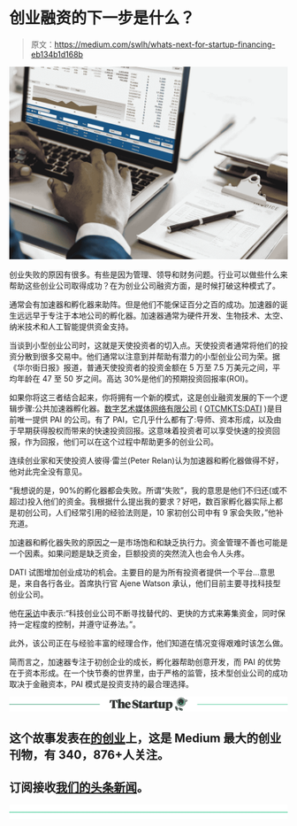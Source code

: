 # 创业融资的下一步是什么？

> 原文：<https://medium.com/swlh/whats-next-for-startup-financing-eb134b1d168b>

![](img/473b1ab1d8573445a9cfbba9becb670c.png)

创业失败的原因有很多。有些是因为管理、领导和财务问题。行业可以做些什么来帮助这些创业公司取得成功？在为创业公司融资方面，是时候打破这种模式了。

通常会有加速器和孵化器来助阵。但是他们不能保证百分之百的成功。加速器的诞生远远早于专注于本地公司的孵化器。加速器通常为硬件开发、生物技术、太空、纳米技术和人工智能提供资金支持。

当谈到小型创业公司时，这就是天使投资者的切入点。天使投资者通常将他们的投资分散到很多交易中。他们通常以注意到并帮助有潜力的小型创业公司为荣。据《华尔街日报》报道，普通天使投资者的投资金额在 5 万至 7.5 万美元之间，平均年龄在 47 至 50 岁之间。高达 30%是他们的预期投资回报率(ROI)。

如果你将这三者结合起来，你将拥有一个新的模式，这是创业融资发展的下一个逻辑步骤:公共加速器孵化器。[数字艺术媒体网络有限公司](http://digitalartsmedianetwork.com/) ( [OTCMKTS:DATI](https://finance.google.com/finance?q=OTCMKTS%3ADATI) )是目前唯一提供 PAI 的公司。有了 PAI，它几乎什么都有了:导师、资本形成，以及由于早期获得股权而带来的快速投资回报。这意味着投资者可以享受快速的投资回报，作为回报，他们可以在这个过程中帮助更多的创业公司。

连续创业家和天使投资人彼得·雷兰(Peter Relan)认为加速器和孵化器做得不好，他对此完全没有意见。

“我想说的是，90%的孵化器都会失败。所谓“失败”，我的意思是他们不归还(或不超过)投入他们的资金。我根据什么提出我的要求？好吧，数百家孵化器实际上都是初创公司，人们经常引用的经验法则是，10 家初创公司中有 9 家会失败，”他补充道。

加速器和孵化器失败的原因之一是市场饱和和缺乏执行力。资金管理不善也可能是一个因素。如果问题是缺乏资金，巨额投资的突然流入也会令人头疼。

DATI 试图增加创业成功的机会。主要目的是为所有投资者提供一个平台…意思是，来自各行各业。首席执行官 Ajene Watson 承认，他们目前主要寻找科技型创业公司。

他在[采访](https://born2invest.com/articles/digital-arts-media-network-trucrowd-accelerator-service/)中表示:“科技创业公司不断寻找替代的、更快的方式来筹集资金，同时保持一定程度的控制，并遵守证券法。”。

此外，该公司正在与经验丰富的经理合作，他们知道在情况变得艰难时该怎么做。

简而言之，加速器专注于初创企业的成长，孵化器帮助创意开发，而 PAI 的优势在于资本形成。在一个快节奏的世界里，由于严格的监管，技术型创业公司的成功取决于金融资本，PAI 模式是投资支持的最合理选择。

[![](img/308a8d84fb9b2fab43d66c117fcc4bb4.png)](https://medium.com/swlh)

## 这个故事发表在[的创业](https://medium.com/swlh)上，这是 Medium 最大的创业刊物，有 340，876+人关注。

## 订阅接收[我们的头条新闻](http://growthsupply.com/the-startup-newsletter/)。

[![](img/b0164736ea17a63403e660de5dedf91a.png)](https://medium.com/swlh)
